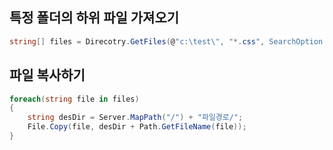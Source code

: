 ## 특정 폴더의 하위 파일 가져오기

```csharp
string[] files = Direcotry.GetFiles(@"c:\test\", "*.css", SearchOption.TopDirectoryOnly);
```

## 파일 복사하기

```csharp
foreach(string file in files)
{
    string desDir = Server.MapPath("/") + "파일경로/";
    File.Copy(file, desDir + Path.GetFileName(file));
}
```
